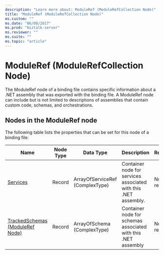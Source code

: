 ```yaml
---
description: "Learn more about: ModuleRef (ModuleRefCollection Node)"
title: "ModuleRef (ModuleRefCollection Node)"
ms.custom: ""
ms.date: "06/08/2017"
ms.prod: "biztalk-server"
ms.reviewer: ""
ms.suite: ""
ms.topic: "article"
---
```

# ModuleRef (ModuleRefCollection Node)
The ModuleRef node of a binding file contains specific information about a .NET assembly that was exported with the binding file. A ModuleRef node can include but is not limited to descriptions of assemblies that contain custom code, schemas, and orchestrations.  
  
## Nodes in the ModuleRef node  
 The following table lists the properties that can be set for this node of a binding file:  
  
|**Name**|**Node Type**|**Data Type**|**Description**|**Restrictions**|**Comments**|  
|--------------|-------------------|-------------------|---------------------|----------------------|------------------|  
|[Services](../core/services-moduleref-node.md)|Record|ArrayOfServiceRef (ComplexType)|Container node for services associated with this .NET assembly.|Not required|Default value: none|  
|[TrackedSchemas (ModuleRef Node)](../core/trackedschemas-moduleref-node.md)|Record|ArrayOfSchema (ComplexType)|Container node for schemas associated with this .NET assembly|Not required|Default value: none|
